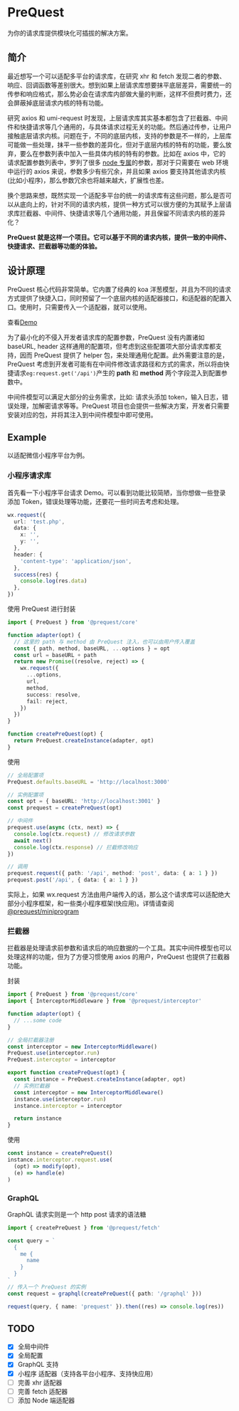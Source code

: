 # PreQuest

为你的请求库提供模块化可插拔的解决方案。

## 简介

最近想写一个可以适配多平台的请求库，在研究 xhr 和 fetch 发现二者的参数、响应、回调函数等差别很大。想到如果上层请求库想要抹平底层差异，需要统一的传参和响应格式，那么势必会在请求库内部做大量的判断，这样不但费时费力，还会屏蔽掉底层请求内核的特有功能。

研究 axios 和 umi-request 时发现，上层请求库其实基本都包含了拦截器、中间件和快捷请求等几个通用的，与具体请求过程无关的功能。然后通过传参，让用户接触底层请求内核。问题在于，不同的底层内核，支持的参数是不一样的，上层库可能做一些处理，抹平一些参数的差异化，但对于底层内核的特有的功能，要么放弃，要么在参数列表中加入一些具体内核的特有的参数。比如在 axios 中，它的请求配置参数列表中，罗列了很多 [node 专属](https://axios-http.com/docs/req_config)的参数，那对于只需要在 web 环境中运行的 axios 来说，参数多少有些冗余，并且如果 axios 要支持其他请求内核(比如小程序)，那么参数冗余也将越来越大，扩展性也差。

换个思路来想，既然实现一个适配多平台的统一的请求库有这些问题，那么是否可以从底向上的，针对不同的请求内核，提供一种方式可以很方便的为其赋予上层请求库拦截器、中间件、快捷请求等几个通用功能，并且保留不同请求内核的差异化？

**PreQuest 就是这样一个项目。它可以基于不同的请求内核，提供一致的中间件、快捷请求、拦截器等功能的体验。**

## 设计原理

PreQuest 核心代码非常简单。它内置了经典的 koa 洋葱模型，并且为不同的请求方式提供了快捷入口，同时预留了一个底层内核的适配器接口，和适配器的配置入口。使用时，只需要传入一个适配器，就可以使用。

查看[Demo](#Example)

为了最小化的不侵入开发者请求库的配置参数，PreQuest 没有内置诸如 baseURL, header 这样通用的配置项，但考虑到这些配置项大部分请求库都支持，因而 PreQuest 提供了 helper 包，来处理通用化配置。此外需要注意的是，PreQuest 考虑到开发者可能有在中间件修改请求路径和方式的需求，所以将由快捷请求`eg:request.get('/api')`产生的 **path** 和 **method** 两个字段混入到配置参数中。

中间件模型可以满足大部分的业务需求，比如: 请求头添加 token，输入日志，错误处理，加解密请求等等。PreQuest 项目也会提供一些解决方案，开发者只需要安装对应的包，并将其注入到中间件模型中即可使用。

## Example

以适配微信小程序平台为例。

### 小程序请求库

首先看一下小程序平台请求 Demo。可以看到功能比较简陋，当你想做一些登录添加 Token，错误处理等功能，还要花一些时间去考虑和处理。

```ts
wx.request({
  url: 'test.php',
  data: {
    x: '',
    y: '',
  },
  header: {
    'content-type': 'application/json',
  },
  success(res) {
    console.log(res.data)
  },
})
```

使用 PreQuest 进行封装

```ts
import { PreQuest } from '@prequest/core'

function adapter(opt) {
  // 这里的 path 与 method 由 PreQuest 注入，也可以由用户传入覆盖
  const { path, method, baseURL, ...options } = opt
  const url = baseURL + path
  return new Promise((resolve, reject) => {
    wx.request({
      ...options,
      url,
      method,
      success: resolve,
      fail: reject,
    })
  })
}

function createPreQuest(opt) {
  return PreQuest.createInstance(adapter, opt)
}
```

使用

```ts
// 全局配置项
PreQuest.defaults.baseURL = 'http://localhost:3000'

// 实例配置项
const opt = { baseURL: 'http://localhost:3001' }
const prequest = createPreQuest(opt)

// 中间件
prequest.use(async (ctx, next) => {
  console.log(ctx.request) // 修改请求参数
  await next()
  console.log(ctx.response) // 拦截修改响应
})

// 调用
prequest.request({ path: '/api', method: 'post', data: { a: 1 } })
prequest.post('/api', { data: { a: 1 } })
```

实际上，如果 wx.request 方法由用户端传入的话，那么这个请求库可以适配绝大部分小程序框架，和一些类小程序框架(快应用)。详情请查阅[@prequest/miniprogram](./packages/miniprogram/src/index.ts)

### 拦截器

拦截器是处理请求前参数和请求后的响应数据的一个工具。其实中间件模型也可以处理这样的功能，但为了方便习惯使用 axios 的用户，PreQuest 也提供了拦截器功能。

封装

```ts
import { PreQuest } from '@prequest/core'
import { InterceptorMiddleware } from '@prequest/interceptor'

function adapter(opt) {
  // ...some code
}

// 全局拦截器注册
const interceptor = new InterceptorMiddleware()
PreQuest.use(interceptor.run)
PreQuest.interceptor = interceptor

export function createPreQuest(opt) {
  const instance = PreQuest.createInstance(adapter, opt)
  // 实例拦截器
  const interceptor = new InterceptorMiddleware()
  instance.use(interceptor.run)
  instance.interceptor = interceptor

  return instance
}
```

使用

```ts
const instance = createPreQuest()
instance.interceptor.request.use(
  (opt) => modify(opt),
  (e) => handle(e)
)
```

### GraphQL

GraphQL 请求实则是一个 http post 请求的语法糖

```ts
import { createPreQuest } from '@prequest/fetch'

const query = `
  {
    me {
      name
    }
  }
`
// 传入一个 PreQuest 的实例
const request = graphql(createPreQuest({ path: '/graphql' }))

request(query, { name: 'prequest' }).then((res) => console.log(res))
```

## TODO

- [x] 全局中间件
- [x] 全局配置
- [x] GraphQL 支持
- [x] 小程序 适配器（支持各平台小程序、支持快应用）
- [ ] 完善 xhr 适配器
- [ ] 完善 fetch 适配器
- [ ] 添加 Node 端适配器

